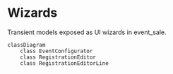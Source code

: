 # Wizards

Transient models exposed as UI wizards in event_sale.

```mermaid
classDiagram
    class EventConfigurator
    class RegistrationEditor
    class RegistrationEditorLine
```

